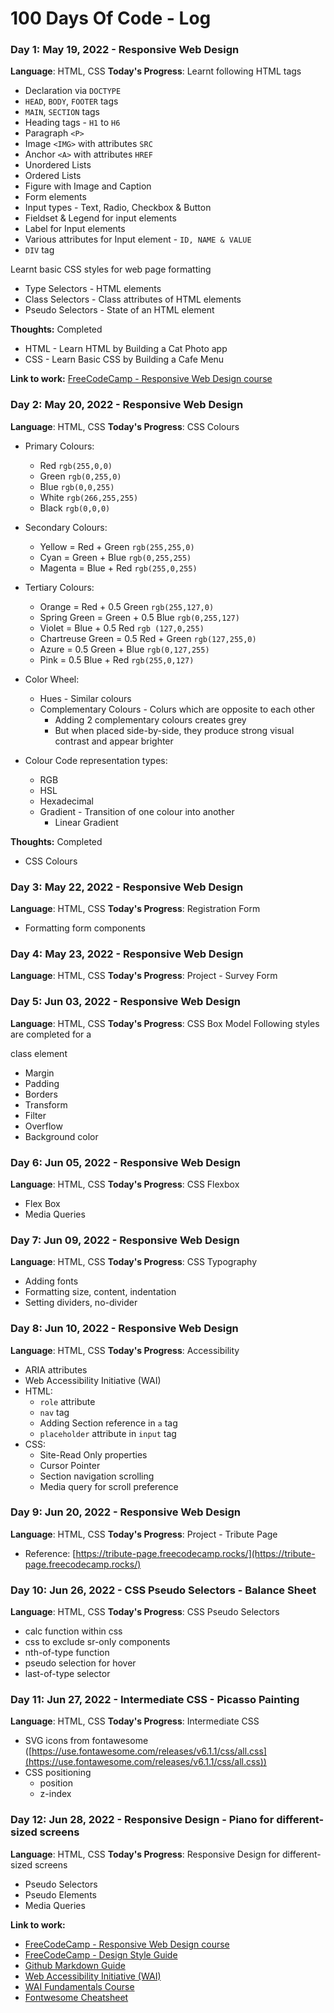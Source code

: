 # 100 Days Of Code - Log

### Day 1: May 19, 2022 - Responsive Web Design

**Language**: HTML, CSS
**Today's Progress**: 
Learnt following HTML tags
- Declaration via `DOCTYPE`
- `HEAD`, `BODY`, `FOOTER` tags
- `MAIN`, `SECTION` tags
- Heading tags - `H1` to `H6`
- Paragraph `<P>`
- Image `<IMG>` with attributes `SRC`
- Anchor `<A>` with attributes `HREF`
- Unordered Lists
- Ordered Lists
- Figure with Image and Caption
- Form elements
- Input types - Text, Radio, Checkbox & Button
- Fieldset & Legend for input elements
- Label for Input elements
- Various attributes for Input element - `ID, NAME & VALUE`
- `DIV` tag

Learnt basic CSS styles for web page formatting
- Type Selectors - HTML elements
- Class Selectors - Class attributes of HTML elements
- Pseudo Selectors - State of an HTML element

**Thoughts:** Completed 
- HTML - Learn HTML by Building a Cat Photo app
- CSS - Learn Basic CSS by Building a Cafe Menu

**Link to work:** [FreeCodeCamp - Responsive Web Design course](https://www.freecodecamp.org/learn/2022/responsive-web-design)

### Day 2: May 20, 2022 - Responsive Web Design

**Language**: HTML, CSS
**Today's Progress**: CSS Colours
- Primary Colours: 
  - Red `rgb(255,0,0)`
  - Green `rgb(0,255,0)`
  - Blue `rgb(0,0,255)`
  - White `rgb(266,255,255)`
  - Black `rgb(0,0,0)`

- Secondary Colours:
  - Yellow = Red + Green  `rgb(255,255,0)`
  - Cyan = Green + Blue  `rgb(0,255,255)`
  - Magenta = Blue + Red  `rgb(255,0,255)`

- Tertiary Colours:
  - Orange = Red + 0.5 Green  `rgb(255,127,0)`
  - Spring Green = Green + 0.5 Blue `rgb(0,255,127)`
  - Violet = Blue + 0.5 Red  `rgb (127,0,255)`
  - Chartreuse Green = 0.5 Red + Green  `rgb(127,255,0)`
  - Azure = 0.5 Green + Blue `rgb(0,127,255)`
  - Pink = 0.5 Blue + Red `rgb(255,0,127)`

- Color Wheel:
  - Hues - Similar colours
  - Complementary Colours - Colurs which are opposite to each other 
    - Adding 2 complementary colours creates grey
    - But when placed side-by-side, they produce strong visual contrast and appear brighter

- Colour Code representation types:
  - RGB
  - HSL
  - Hexadecimal
  - Gradient - Transition of one colour into another
    - Linear Gradient

**Thoughts:** Completed 
- CSS Colours


### Day 3: May 22, 2022 - Responsive Web Design

**Language**: HTML, CSS
**Today's Progress**: Registration Form
- Formatting form components

### Day 4: May 23, 2022 - Responsive Web Design

**Language**: HTML, CSS
**Today's Progress**: Project - Survey Form

### Day 5: Jun 03, 2022 - Responsive Web Design

**Language**: HTML, CSS
**Today's Progress**: CSS Box Model
Following styles are completed for a <div> class element
- Margin
- Padding
- Borders
- Transform
- Filter
- Overflow
- Background color

### Day 6: Jun 05, 2022 - Responsive Web Design

**Language**: HTML, CSS
**Today's Progress**: CSS Flexbox
- Flex Box
- Media Queries

### Day 7: Jun 09, 2022 - Responsive Web Design

**Language**: HTML, CSS
**Today's Progress**: CSS Typography
- Adding fonts
- Formatting size, content, indentation
- Setting dividers, no-divider

### Day 8: Jun 10, 2022 - Responsive Web Design

**Language**: HTML, CSS
**Today's Progress**: Accessibility
- ARIA attributes
- Web Accessibility Initiative (WAI)
- HTML:
  - `role` attribute
  - `nav` tag
  - Adding Section reference in `a` tag
  - `placeholder` attribute in `input` tag
- CSS:
  - Site-Read Only properties
  - Cursor Pointer
  - Section navigation scrolling
  - Media query for scroll preference


### Day 9: Jun 20, 2022 - Responsive Web Design

**Language**: HTML, CSS
**Today's Progress**: Project - Tribute Page
- Reference: [https://tribute-page.freecodecamp.rocks/](https://tribute-page.freecodecamp.rocks/)


### Day 10: Jun 26, 2022 - CSS Pseudo Selectors - Balance Sheet

**Language**: HTML, CSS
**Today's Progress**: CSS Pseudo Selectors
- calc function within css
- css to exclude sr-only components
- nth-of-type function
- pseudo selection for hover
- last-of-type selector


### Day 11: Jun 27, 2022 - Intermediate CSS - Picasso Painting

**Language**: HTML, CSS
**Today's Progress**: Intermediate CSS
- SVG icons from fontawesome ([https://use.fontawesome.com/releases/v6.1.1/css/all.css](https://use.fontawesome.com/releases/v6.1.1/css/all.css))
- CSS positioning
  - position
  - z-index


### Day 12: Jun 28, 2022 - Responsive Design - Piano for different-sized screens

**Language**: HTML, CSS
**Today's Progress**: Responsive Design for different-sized screens
- Pseudo Selectors
- Pseudo Elements
- Media Queries



**Link to work:** 
- [FreeCodeCamp - Responsive Web Design course](https://www.freecodecamp.org/learn/2022/responsive-web-design)
- [FreeCodeCamp - Design Style Guide](https://design-style-guide.freecodecamp.org/)
- [Github Markdown Guide](https://docs.github.com/en/get-started/writing-on-github/getting-started-with-writing-and-formatting-on-github/basic-writing-and-formatting-syntax)
- [Web Accessibility Initiative (WAI)](https://www.w3.org/WAI/)
- [WAI Fundamentals Course](https://www.w3.org/WAI/fundamentals/foundations-course/)
- [Fontwesome Cheatsheet](https://fontawesome.com/v5/cheatsheet)
